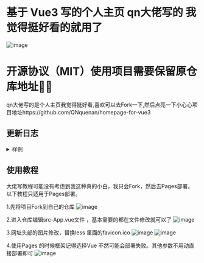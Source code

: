 # 基于 Vue3 写的个人主页 qn大佬写的 我觉得挺好看的就用了
![image](https://github.com/user-attachments/assets/69bdd7cf-60b9-48db-b5df-7f260ca7b8cc)


# 开源协议（MIT）使用项目需要保留原仓库地址🥲🥲
qn大佬写的是个人主页我觉得挺好看,喜欢可以去Fork一下,然后点亮一下小心心项目地址https://github.com/QNquenan/homepage-for-vue3

## 更新日志

<details>
<summary>样例</summary>

## 2024-9-19

1. 添加加载动画
2. 组件库改为按需引用，优化加载速度

## 2024-9-18

1. ~~增加等待加载完成后才显示动画~~

## 2024-9-16

1. 修改 网站语言为中文
2. 修改 关于样式、添加载入动画、添加按钮渐变
3. 添加 @vueuse/motion
4. 添加 深色模式、浅色模式、跟随系统
5. 修复 按钮跳转失效
6. 修复 某些机型移动端打字机定位错误

## 2024-9-15

1. 修改 关于本站的样式
2. 修改 背景样式
3. 添加 移动端优化

## 2024-9-14

1. 初次部署
2. 添加 vuesax-alpha、vue3-typed-js
3. 部署 beta1 版本
</details>

## 使用教程
大佬写教程可能没有考虑到我这种真的小白，我只会Fork，然后去Pages部署。 以下教程只适用于Pages部署。

1.先将项目Fork到自己的仓库
![image](https://github.com/user-attachments/assets/a7285648-b49d-480a-81c1-ce138793bac6)

2.进入仓库编辑src-App.vue文件 ，基本需要的都在文件修改就可以了
![image](https://github.com/user-attachments/assets/eec32514-6873-4674-87a1-5e4a51192c9a)

3.网址头部的图片修改，替换less 里面的favicon.ico
![image](https://github.com/user-attachments/assets/d381774a-ba80-4479-88c8-0f3ceb7bca3d)
![image](https://github.com/user-attachments/assets/6665638e-7333-4b20-8e7e-f3998e5f3666)

4.使用Pages 的时候框架记得选择Vue 不然可能会部署失败。其他参数不用动直接部署即可
![image](https://github.com/user-attachments/assets/a47cec28-bb39-4b39-9489-6b86d5c482b8)



